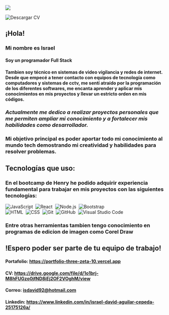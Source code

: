 ![](https://imgfz.com/i/ZJrWfuv.jpeg)

![Descargar CV]([https://img.shields.io/badge/-JavaScript-05122A?style=flat&logo=javascript](https://drive.google.com/file/d/1o1brj-M8hFUGzo0jfND8iEj2OF2VOghM/view))
## ¡Hola!

### Mi nombre es Israel
#### Soy un programador Full Stack
#### Tambien soy técnico en sistemas de video vigilancia y redes de internet. Desde que empecé a tener contacto con equipos de tecnología como computadores y sistemas de cctv, me sentí atraído por la programación de los diferentes softwares, me encanta aprender y aplicar mis conocimientos en mis proyectos y llevar un estricto orden en mis códigos.
### *Actualmente me dedico a realizar proyectos personales que me permiten ampliar mi conocimiento y a fortalecer mis habilidades como desarrollador.*

### Mi objetivo principal es poder aportar todo mi conocimiento al mundo tech demostrando mi creatividad y habilidades para resolver problemas.
## Tecnologías que uso:
### En el bootcamp de Henry he podido adquirir experiencia fundamental para trabajar en mis proyectos con las siguientes tecnologías:

![JavaScript](https://img.shields.io/badge/-JavaScript-05122A?style=flat&logo=javascript)&nbsp;
![React](https://img.shields.io/badge/-React-05122A?style=flat&logo=react)&nbsp;
![Node.js](https://img.shields.io/badge/-Node.js-05122A?style=flat&logo=node.js)&nbsp;
![Bootstrap](https://img.shields.io/badge/-Bootstrap-05122A?style=flat&logo=bootstrap&logoColor=563D7C)\
![HTML](https://img.shields.io/badge/-HTML-05122A?style=flat&logo=HTML5)&nbsp;
![CSS](https://img.shields.io/badge/-CSS-05122A?style=flat&logo=CSS3&logoColor=1572B6)&nbsp;
![Git](https://img.shields.io/badge/-Git-05122A?style=flat&logo=git)&nbsp;
![GitHub](https://img.shields.io/badge/-GitHub-05122A?style=flat&logo=github)&nbsp;
![Visual Studio Code](https://img.shields.io/badge/-Visual%20Studio%20Code-05122A?style=flat&logo=visual-studio-code&logoColor=007ACC)&nbsp;

### Entre otras herramientas tambien tengo conocimiento en programas de edicion de imagen como Corel Draw
## !Espero poder ser parte de tu equipo de trabajo!
#### Portafolio: https://portfolio-three-zeta-10.vercel.app
#### CV: https://drive.google.com/file/d/1o1brj-M8hFUGzo0jfND8iEj2OF2VOghM/view
#### Correo: isdavid92@hotmail.com
#### Linkedin: https://www.linkedin.com/in/israel-david-aguilar-cepeda-25175126a/
